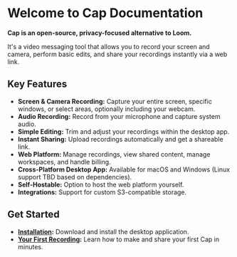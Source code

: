 # Welcome to Cap Documentation

**Cap is an open-source, privacy-focused alternative to Loom.**

It's a video messaging tool that allows you to record your screen and camera, perform basic edits, and share your recordings instantly via a web link.

## Key Features

*   **Screen & Camera Recording:** Capture your entire screen, specific windows, or select areas, optionally including your webcam.
*   **Audio Recording:** Record from your microphone and capture system audio.
*   **Simple Editing:** Trim and adjust your recordings within the desktop app.
*   **Instant Sharing:** Upload recordings automatically and get a shareable link.
*   **Web Platform:** Manage recordings, view shared content, manage workspaces, and handle billing.
*   **Cross-Platform Desktop App:** Available for macOS and Windows (Linux support TBD based on dependencies).
*   **Self-Hostable:** Option to host the web platform yourself.
*   **Integrations:** Support for custom S3-compatible storage.

## Get Started

*   **[Installation](./getting-started/installation.md):** Download and install the desktop application.
*   **[Your First Recording](./getting-started/first-recording.md):** Learn how to make and share your first Cap in minutes.

